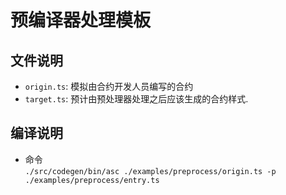 # 预编译器处理模板

## 文件说明
* `origin.ts`: 模拟由合约开发人员编写的合约
* `target.ts`: 预计由预处理器处理之后应该生成的合约样式.

## 编译说明
* 命令  
`./src/codegen/bin/asc ./examples/preprocess/origin.ts -p ./examples/preprocess/entry.ts`